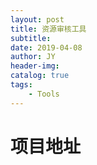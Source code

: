 ```yaml
---
layout: post
title: 资源审核工具
subtitle: 
date: 2019-04-08
author: JY
header-img: 
catalog: true
tags:
    - Tools
---
```


# 项目地址
